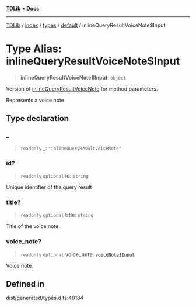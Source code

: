 [**TDLib**](../../../../../../README.md) • **Docs**

***

[TDLib](../../../../../../modules.md) / [index](../../../../../README.md) / [types](../../../README.md) / [default](../README.md) / inlineQueryResultVoiceNote$Input

# Type Alias: inlineQueryResultVoiceNote$Input

> **inlineQueryResultVoiceNote$Input**: `object`

Version of [inlineQueryResultVoiceNote](inlineQueryResultVoiceNote.md) for method parameters.

Represents a voice note

## Type declaration

### \_

> `readonly` **\_**: `"inlineQueryResultVoiceNote"`

### id?

> `readonly` `optional` **id**: `string`

Unique identifier of the query result

### title?

> `readonly` `optional` **title**: `string`

Title of the voice note

### voice\_note?

> `readonly` `optional` **voice\_note**: [`voiceNote$Input`](voiceNote$Input.md)

Voice note

## Defined in

dist/generated/types.d.ts:40184
